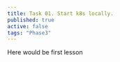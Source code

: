```yaml
---
title: Task 01. Start k8s locally.
published: true
active: false
tags: "Phase3"
---
```


Here would be first lesson
